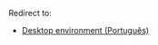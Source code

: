 Redirect to:

*   [Desktop environment (Português)](/index.php/Desktop_environment_(Portugu%C3%AAs) "Desktop environment (Português)")